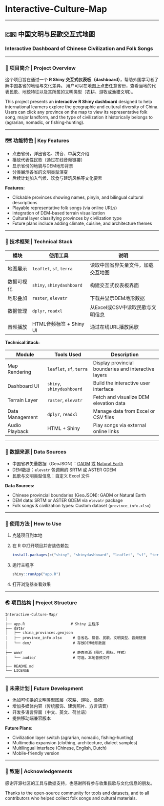 # Interactive-Culture-Map

---

## 🇨🇳 中国文明与民歌交互式地图

### Interactive Dashboard of Chinese Civilization and Folk Songs

---

### 🧭 项目简介 | Project Overview

这个项目旨在通过一个 **R Shiny 交互式仪表板（dashboard）**，帮助外国学习者了解中国各省的地理与文化差异。
用户可以在地图上点击任意省份，查看当地的代表民歌、地貌特征以及其所属的文明类型（农耕、游牧或渔猎文明）。

This project presents an **interactive R Shiny dashboard** designed to help international learners explore the geographic and cultural diversity of China.
Users can click any province on the map to view its representative folk song, major landform, and the type of civilization it historically belongs to (agrarian, nomadic, or fishing-hunting).

---

### 🗺️ 功能特色 | Key Features

* 点击省份，弹出省名、拼音、中英文介绍
* 播放代表性民歌（通过在线音频链接）
* 显示省份的地貌与DEM地形背景
* 分类展示各省的文明类型演变
* 后续计划加入气候、饮食与建筑风格等文化要素

**Features:**

* Clickable provinces showing names, pinyin, and bilingual cultural descriptions
* Playable representative folk songs (via online URLs)
* Integration of DEM-based terrain visualization
* Cultural layer classifying provinces by civilization type
* Future plans include adding climate, cuisine, and architecture themes

---

### 🧰 技术框架 | Technical Stack

| 模块    | 使用工具                      | 说明                   |
| ----- | ------------------------- | -------------------- |
| 地图展示  | `leaflet`, `sf`, `terra`  | 读取中国省界矢量文件，加载交互地图    |
| 数据可视化 | `shiny`, `shinydashboard` | 构建交互式仪表板界面           |
| 地形叠加  | `raster`, `elevatr`       | 下载并显示DEM地形数据         |
| 数据管理  | `dplyr`, `readxl`         | 从Excel或CSV中读取民歌与文明信息 |
| 音频播放  | HTML音频标签 + Shiny UI       | 通过在线URL播放民歌          |

**Technical Stack:**

| Module          | Tools Used                | Description                                          |
| --------------- | ------------------------- | ---------------------------------------------------- |
| Map Rendering   | `leaflet`, `sf`, `terra`  | Display provincial boundaries and interactive layers |
| Dashboard UI    | `shiny`, `shinydashboard` | Build the interactive user interface                 |
| Terrain Layer   | `raster`, `elevatr`       | Fetch and visualize DEM elevation data               |
| Data Management | `dplyr`, `readxl`         | Manage data from Excel or CSV files                  |
| Audio Playback  | HTML + Shiny              | Play songs via external online links                 |

---

### 📁 数据来源 | Data Sources

* 中国省界矢量数据（GeoJSON）：[GADM](https://gadm.org) 或 [Natural Earth](https://www.naturalearthdata.com)
* DEM数据：`elevatr` 包调用的 SRTM 或 ASTER GDEM
* 民歌与文明类型信息：自定义 Excel 文件

**Data Sources:**

* Chinese provincial boundaries (GeoJSON): GADM or Natural Earth
* DEM data: SRTM or ASTER GDEM via `elevatr` package
* Folk songs & civilization types: Custom dataset (`province_info.xlsx`)

---

### 🚀 使用方法 | How to Use

1. 克隆项目到本地

2. 在 R 中打开项目并安装依赖包
   
   ```r
   install.packages(c("shiny", "shinydashboard", "leaflet", "sf", "terra", "dplyr", "readxl"))
   ```

3. 运行主程序
   
   ```r
   shiny::runApp("app.R")
   ```

4. 打开浏览器查看效果

---

### 🌏 项目结构 | Project Structure

```
Interactive-Culture-Map/
│
├── app.R                     # Shiny 主程序
├── data/
│   ├── china_provinces.geojson
│   ├── province_info.xlsx     # 含省名、拼音、民歌、文明类型、音频链接
│   └── dem/                   # 存放DEM地形数据
│
├── www/                       # 静态资源（图片、图标、样式）
│   └── audio/                 # 可选，本地音频文件
│
├── README.md
└── LICENSE
```

---

### 🔮 未来计划 | Future Development

* 添加可切换的文明类型图层（农耕、游牧、渔猎）
* 增加多媒体内容（传统服饰、建筑照片、方言语音）
* 开发多语言界面（中文、英文、荷兰语）
* 提供移动端兼容版本

**Future Plans:**

* Civilization layer switch (agrarian, nomadic, fishing-hunting)
* Multimedia expansion (clothing, architecture, dialect samples)
* Multilingual interface (Chinese, English, Dutch)
* Mobile-friendly version

---

### 🙌 致谢 | Acknowledgements

感谢开源社区的工具与数据支持，也感谢所有参与收集民歌与文化信息的朋友。

Thanks to the open-source community for tools and datasets, and to all contributors who helped collect folk songs and cultural materials.
